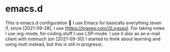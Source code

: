 # emacs.d
This is emacs.d configuration 🙊
I use Emacs for basically everything (even if, since [2021-09-28], I use [https://logseq.com/](Logseq). For taking notes I use org-mode, for coding stuff I use LSP-mode. I use it also as an e-mail client with notmuch (on [2021-09-30] I started to think about learning and using mutt instead, but this is still in progress).
